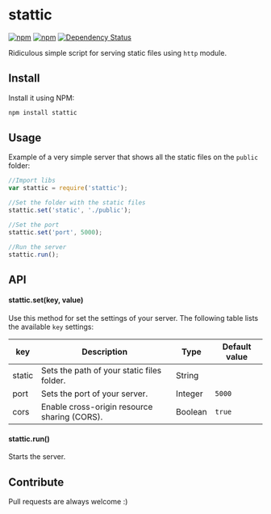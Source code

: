 # stattic

[![npm](https://img.shields.io/npm/v/stattic.svg?style=flat-square)](https://www.npmjs.com/package/stattic)
[![npm](https://img.shields.io/npm/dt/stattic.svg?style=flat-square)](https://www.npmjs.com/package/stattic)
[![Dependency Status](https://david-dm.org/statticjs/stattic.svg?style=flat-square)](https://david-dm.org/statticjs/stattic)

Ridiculous simple script for serving static files using `http` module.


## Install

Install it using NPM:

```sh
npm install stattic
```

## Usage

Example of a very simple server that shows all the static files on the `public` folder:

```javascript
//Import libs
var stattic = require('stattic');

//Set the folder with the static files
stattic.set('static', './public');

//Set the port
stattic.set('port', 5000);

//Run the server
stattic.run();
```

## API

#### stattic.set(key, value)

Use this method for set the settings of your server. The following table lists the available `key` settings:

| key | Description | Type | Default value |
|-----|-------------|------|---------------|
| static | Sets the path of your static files folder. | String | |
| port | Sets the port of your server. | Integer | `5000` |
| cors | Enable cross-origin resource sharing (CORS). | Boolean | `true` |


#### stattic.run()

Starts the server.


## Contribute

Pull requests are always welcome :)
